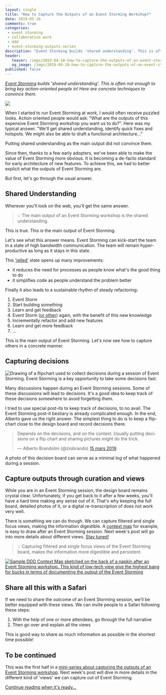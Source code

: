 ```yaml
---
layout: single
title: "How to Capture the Outputs of an Event Storming Workshop?"
date: 2019-05-16
comments: true
categories:
 - event storming
 - collaborative work
 - ddd
 - event-storming-outputs-series
description: "Event Storming builds 'shared understanding'. This is often not enough to bring key action-oriented people in! Here are concrete techniques to convince them: build a decision board, document with fast single focus views and invite people for a Safari."
header:
   teaser: /imgs/2019-04-18-how-to-capture-the-outputs-of-an-event-storming-workshop/share-understanding-so-what-teaser.jpeg
   og_image: /imgs/2019-04-18-how-to-capture-the-outputs-of-an-event-storming-workshop/share-understanding-so-what-og.jpeg
published: false
---
```

_[Event Storming](https://www.eventstorming.com/) builds 'shared understanding'. This is often not enough to bring key action-oriented people in! Here are concrete techniques to convince them._

![]({{site.url}}/imgs/2019-04-18-how-to-capture-the-outputs-of-an-event-storming-workshop/share-understanding-so-what.jpeg)

When I started to run Event Storming at work, I would often receive puzzled looks. Action oriented people would ask: "What are the outputs of this expensive Event Storming workshop you want us to do?". Here was my typical answer. "We'll get shared understanding, identify quick fixes and hotspots. We might also be able to draft a functional architecture..."

Putting shared understanding as the main output did not convince them.

Since then, thanks to a few early adopters, we've been able to make the value of Event Storming more obvious. It is becoming a de-facto standard for early architecture of new features. To achieve this, we had to better explicit what the outputs of Event Storming are.

But first, let's go through the usual answer.

## Shared Understanding

Wherever you'll look on the web, you'll get the same answer.

> 💡 The main output of an Event Storming workshop is the shared understanding.

This is true. This *is* the main output of Event Storming.

Let's see what this answer means. Event Storming can kick-start the team in a state of high bandwidth communication. The team will remain hyper-productive as long as it stays in this state.

This ['jelled'](http://www.hans-eric.com/2007/08/13/is-your-team-jelled/) state opens up many improvements:

*   it reduces the need for processes as people know what's the good thing to do
*   it simplifies code as people understand the problem better

Finally it also leads to a sustainable rhythm of steady refactoring:

1.  Event Storm
2.  Start building something
3.  Learn and get feedback
4.  Event Storm ([or other](/how-to-max-out-ddd-big-picture-event-storming-with-other-workshops/)) again, with the benefit of this new knowledge
5.  Incrementally refactor and add new features
6.  Learn and get more feedback
7.  ...

This is the main output of Event Storming. Let's now see how to capture others in a concrete manner.

## Capturing decisions

![Drawing of a flipchart used to collect decisions during a session of Event Storming. Event Storming is a key opportunity to take some decisions fast.]({{site.url}}/imgs/2019-04-18-how-to-capture-the-outputs-of-an-event-storming-workshop/decision-flipchart.jpeg)

Many discussions happen during an Event Storming sessions. Some of these discussions will lead to decisions. It's a good idea to keep track of these decisions somewhere to avoid forgetting them.

I tried to use special post-its to keep track of decisions, to no avail. The Event Storming post-it bestiary is already complicated enough. In the end, Alberto gave us the right answer. The simplest thing to do is to keep a flip-chart close to the design board and record decisions there.

<blockquote class="twitter-tweet" data-lang="fr"><p lang="en" dir="ltr">Depends on the decisions, and on the context. Usually putting decisions on a flip chart and sharing pictures might do the trick.</p>&mdash; Alberto Brandolini (@ziobrando) <a href="https://twitter.com/ziobrando/status/1106599987625058304?ref_src=twsrc%5Etfw">15 mars 2019</a></blockquote>
<script async src="https://platform.twitter.com/widgets.js" charset="utf-8"></script>

A photo of this decision board can serve as a minimal log of what happened during a session.

## Capture outputs through curation and views

While you are in an Event Storming session, the design board remains crystal clear. Unfortunately, if you get back to it after a few weeks, you'll have a hard time making any sense out of it. That's why keeping the full board, detailed photos of it, or a digital re-transcription of does not work very well.

There is something we can do though. We can capture filtered and single focus views, making the information digestible. A [context map](https://www.infoq.com/articles/ddd-contextmapping) for example, is easy to draw after an Event Storming session. Next week's post will go into more details about different views. [Stay tuned!](http://eepurl.com/dxKE95)

> 💡 Capturing filtered and single focus views of the Event Storming board, makes the information more digestible and persistent.

[![Sample DDD Context Map sketched on the back of a napkin after an Event Storming workshop. This kind of low-tech view give the highest bang for bucks in terms of documenting the output of the Event Storming]({{site.url}}/imgs/2019-04-18-how-to-capture-the-outputs-of-an-event-storming-workshop/napkin-ddd-context-map-small.jpg)]({{site.url}}/imgs/2019-04-18-how-to-capture-the-outputs-of-an-event-storming-workshop/napkin-ddd-context-map.jpg)

## Share all this with a Safari

If we need to share the outcome of an Event Storming session, we'll be better equipped with these views. We can invite people to a Safari following these steps:

1.  With the help of one or more attendees, go through the full narrative
2.  Then go over and explain all the views

This is good way to share as much information as possible in the shortest time possible!

## To be continued

This was the first half in a [mini-series about capturing the outputs of an Event Storming workshop](/categories/#event-storming-outputs-series). Next week's post will dive in more details in the different kind of 'views' we can capture out of Event Storming.

[Continue reading when it's ready...](http://eepurl.com/dxKE95)
